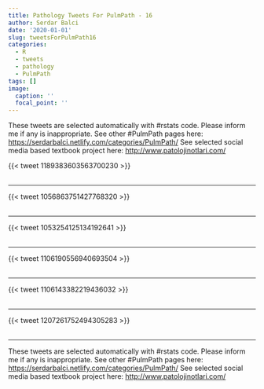```yaml
---
title: Pathology Tweets For PulmPath - 16
author: Serdar Balci
date: '2020-01-01'
slug: tweetsForPulmPath16
categories:
  - R
  - tweets
  - pathology
  - PulmPath
tags: []
image:
  caption: ''
  focal_point: ''
---
```



These tweets are selected automatically with #rstats code. Please inform me if any is inappropriate.
See other #PulmPath pages here: https://serdarbalci.netlify.com/categories/PulmPath/ 
See selected social media based textbook project here: http://www.patolojinotlari.com/

{{< tweet 1189383603563700230 >}}
<br>
<br>
<hr>
{{< tweet 1056863751427768320 >}}
<br>
<br>
<hr>
{{< tweet 1053254125134192641 >}}
<br>
<br>
<hr>
{{< tweet 1106190556940693504 >}}
<br>
<br>
<hr>
{{< tweet 1106143382219436032 >}}
<br>
<br>
<hr>
{{< tweet 1207261752494305283 >}}
<br>
<br>
<hr>


These tweets are selected automatically with #rstats code. Please inform me if any is inappropriate.
See other #PulmPath pages here: https://serdarbalci.netlify.com/categories/PulmPath/ 
See selected social media based textbook project here: http://www.patolojinotlari.com/

